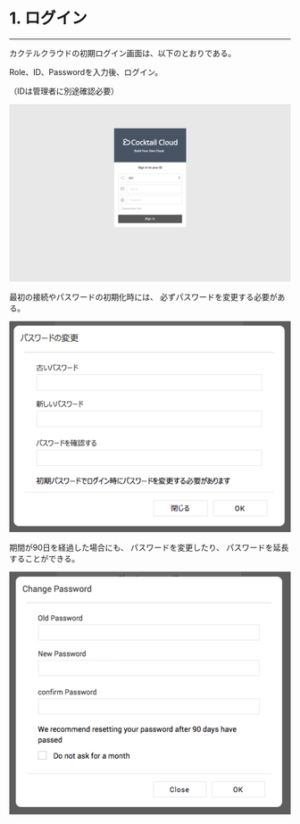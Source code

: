# 1. ログイン

---

カクテルクラウドの初期ログイン画面は、以下のとおりである。

Role、ID、Passwordを入力後、ログイン。

（IDは管理者に別途確認必要）

![](/assets/JP/2.5/1_1.png)

最初の接続やパスワードの初期化時には、 必ずパスワードを変更する必要がある。

![](/assets/JP/2.5.3/1_2.png)

期間が90日を経過した場合にも、 パスワードを変更したり、 パスワードを延長することができる。

![](/assets/JP/2.5.3/1_3.png)


